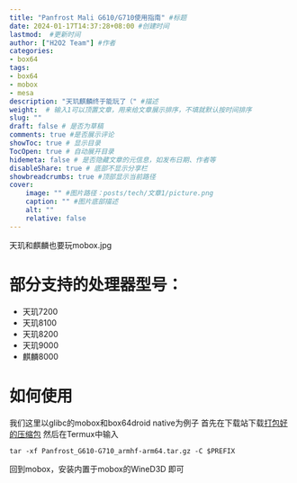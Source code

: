 ```yaml
---
title: "Panfrost Mali G610/G710使用指南" #标题
date: 2024-01-17T14:37:28+08:00 #创建时间
lastmod:  #更新时间
author: ["H2O2 Team"] #作者
categories: 
- box64
tags: 
- box64
- mobox
- mesa
description: "天玑麒麟终于能玩了（" #描述
weight:  # 输入1可以顶置文章，用来给文章展示排序，不填就默认按时间排序
slug: ""
draft: false # 是否为草稿
comments: true #是否展示评论
showToc: true # 显示目录
TocOpen: true # 自动展开目录
hidemeta: false # 是否隐藏文章的元信息，如发布日期、作者等
disableShare: true # 底部不显示分享栏
showbreadcrumbs: true #顶部显示当前路径
cover:
    image: "" #图片路径：posts/tech/文章1/picture.png
    caption: "" #图片底部描述
    alt: ""
    relative: false
--- 
```


天玑和麒麟也要玩mobox.jpg
<!--more-->
# 部分支持的处理器型号：
- 天玑7200
- 天玑8100
- 天玑8200
- 天玑9000
- 麒麟8000
# 如何使用
我们这里以glibc的mobox和box64droid native为例子
首先在下载站下载[打包好的压缩包](https://alist.vofficial233.com/Exagear%20&%20box64/Panfrost_G610-G710_armhf-arm64.tar_20240117_002003966.gz)
然后在Termux中输入
```
tar -xf Panfrost_G610-G710_armhf-arm64.tar.gz -C $PREFIX
```
回到mobox，安装内置于mobox的WineD3D
即可
